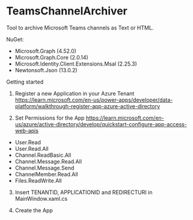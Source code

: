 # TeamsChannelArchiver
Tool to archive Microsoft Teams channels as Text or HTML.

NuGet:
- Microsoft.Graph (4.52.0)
- Microsoft.Graph.Core (2.0.14)
- Microsoft.Identity.Client.Extensions.Msal (2.25.3)
- Newtonsoft.Json (13.0.2)

Getting started
1. Register a new Application in your Azure Tenant
https://learn.microsoft.com/en-us/power-apps/developer/data-platform/walkthrough-register-app-azure-active-directory

2. Set Permissions for the App
https://learn.microsoft.com/en-us/azure/active-directory/develop/quickstart-configure-app-access-web-apis

- User.Read
- User.Read.All
- Channel.ReadBasic.All
- Channel.Message.Read.All
- Channel.Message.Send
- ChannelMember.Read.All
- Files.ReadWrite.All

3. Insert TENANTID, APPLICATIONID and REDIRECTURI in MainWindow.xaml.cs

4. Create the App

